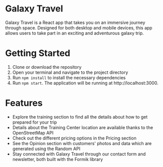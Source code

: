 # Galaxy Travel

Galaxy Travel is a React app that takes you on an immersive journey through space. Designed for both desktop and mobile devices, this app allows users to take part in an exciting and adventurous galaxy trip.

# Getting Started

1. Clone or download the repository
2. Open your terminal and navigate to the project directory
3. Run `npm install` to install the necessary dependencies
4. Run `npm start`. The application will be running at http://localhost:3000.

# Features
- Explore the training section to find all the details about how to get prepared for your trip
- Details about the Training Center location are available thanks to the OpenStreetMap API
- Check out the different pricing options in the Pricing section
- See the Opinion section with customers' photos and data which are generated using the Random API
- Stay connected with Galaxy Travel through our contact form and newsletter, both built with the Formik library
